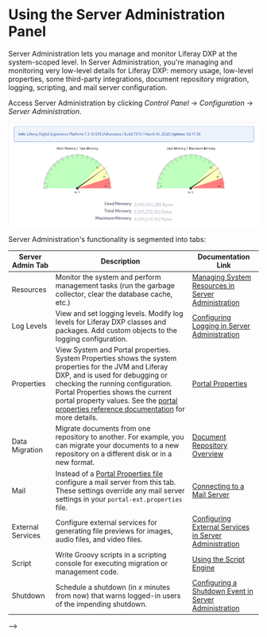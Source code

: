 # Using the Server Administration Panel

Server Administration lets you manage and monitor Liferay DXP at the system-scoped level. In Server Administration, you're managing and monitoring very low-level details for Liferay DXP: memory usage, low-level properties, some third-party integrations, document repository migration, logging, scripting, and  mail server configuration.

Access Server Administration by clicking *Control Panel* &rarr; *Configuration* &rarr; *Server Administration*. 

![The Resources tab of Server Administration shows a graph of your server's memory usage.](./using-the-server-administration-panel/images/02.png)

Server Administration's functionality is segmented into tabs: 

| Server Admin Tab   | Description                     | Documentation Link       |
| ------------------ | ------------------------------- | ------------------------ |
| Resources          | Monitor the system and perform management tasks (run the garbage collector, clear the database cache, etc.) | [Managing System Resources in Server Administration](./managing-system-resources-in-server-administration.md) |
| Log Levels         | View and set logging levels. Modify log levels for Liferay DXP classes and packages. Add custom objects to the logging configuration. | [Configuring Logging in Server Administration](./configuring-logging-in-server-administration.md) |
| Properties         | View System and Portal properties. System Properties shows the system properties for the JVM and Liferay DXP, and is used for debugging or checking the running configuration. Portal Properties shows the current portal property values. See the [portal properties reference documentation](https://docs.liferay.com/portal/7.3-latest/propertiesdoc/portal.properties.html) for more details. | [Portal Properties](./../installation-and-upgrades/reference/portal-properties.md) |
| Data Migration     | Migrate documents from one repository to another. For example, you can migrate your documents to a new repository on a different disk or in a new format. |  [Document Repository Overview](./../installation-and-upgrades/setting-up-liferay-dxp/configuring-the-document-library-repository/document-repository-overview.md) |
| Mail               | Instead of a [Portal Properties file](../installation-and-upgrades/setting-up-liferay-dxp/configuring-mail/alternative-email-configuration-methods.md#configuring-the-built-in-mail-session-using-portal-properties) configure a mail server from this tab. These settings override any mail server settings in your `portal-ext.properties` file. | [Connecting to a Mail Server](../installation-and-upgrades/setting-up-liferay-dxp/configuring-mail/connecting-to-a-mail-server.md) |
| External Services  | Configure external services for generating file previews for images, audio files, and video files. | [Configuring External Services in Server Administration](./configuring-external-services-in-server-administration.md) |
| Script             | Write Groovy scripts in a scripting console for executing migration or management code. | [Using the Script Engine](./using-the-script-engine/using-the-script-engine.md) |
| Shutdown           | Schedule a shutdown (in _x_ minutes from now) that warns logged-in users of the impending shutdown. | [Configuring a Shutdown Event in Server Administration](./configuring-a-shutdown-event-in-server-administration.md) |

-->
<!-- 
| Log Levels | View and set logging levels. Modify log levels for Liferay DXP classes and packages. Add custom objects. Changes to the log level near the top of the class hierarchy (such as at `com.liferay`) also change log levels for all the classes under that hierarchy.  Modifications unnecessarily high in the hierarchy generate too many messages to be useful. 

| Properties         | View System and Portal properties. System Properties shows the system properties for the JVMand Liferay DXP. You can use this information for debugging purposes or to check the currently running configuration. The Portal Properties tab shows an exhaustive list of the current portal property values. For explanations of these properties, see the [portal properties reference documentation](@platform-ref@/7.2-latest/propertiesdoc/portal.properties.html). 

| Data Migration     | Migrate documents from one repository to another. For example, you can migrate your documents to a new repository on a different disk or in a [new format](/docs/7-2/deploy/-/knowledge_base/d/document-repository-configuration). Here are the steps:

1. Create a backup copy of the Document Library repository and
   [@product@ database](/docs/7-2/deploy/-/knowledge_base/d/backing-up-a-liferay-installation). 
2. Configure the new file store in *System Settings* &rarr; *Platform: File 
   Storage*. 
3. In this tab (*Server Administration* &rarr; *Data Migration*), select the 
   repository hook for the file store you configured and click *Execute*. 
4. Make sure the data migrated correctly. 
5. [Configure the new
   repository](/docs/7-2/deploy/-/knowledge_base/d/document-repository-configuration)
   as the default. 
6. If you used a `portal-ext.properties` file to configure the repository, 
    restart the server. 

| Mail | Instead of using a `portal-ext.properties` file to configure a mail server, you can configure a mail server from this tab. If your [message boards receive mail](/docs/7-2/user/-/knowledge_base/u/user-subscriptions-and-mailing-lists), you can connect a POP mail server. If @product@ sends mail (useful for sending notifications to users), you can connect to an SMTP server. Note that if you configure mail server settings here in System Settings, these settings override any mail server settings in your `portal-ext.properties` file. 


| External Services  | Configure external services for generating file previews. For more information, see [the article on External Services](/docs/7-2/user/-/knowledge_base/u/server-administration-external-services).

| Shutdown           | Schedule a shutdown that notifies logged-in users of the impending shutdown. You can define the number of minutes until the shutdown and a message to display. @product@ displays the message at the top of users' pages for the duration of time you specified. When the time expires, all pages display a message saying the portal has been shut down. The server must then be restarted to restore access. 
-->
